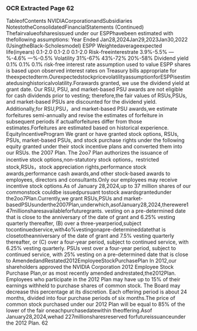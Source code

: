 ### OCR Extracted Page 62

TableofContents
NVIDlACorporationandSubsidiaries
NotestotheConsolidatedFinancialStatements
(Continued)
Thefairvalueofsharesissued under our ESPPhavebeen estimated with thefollowing assumptions:
Year Ended
Jan28,2024Jan29,2023Jan30,2022
(UsingtheBlack-Scholesmodel)
ESPP
Weightedaverageexpected life(inyears)
0.1-2.0
0.1-2.0
0.1-2.0
Risk-freeinterestrate
3.9%-5.5%
—%-4.6%
—%-0.5%
Volatility
31%-67%
43%-72%
20%-58%
Dividend yield
0.1%
0.1%
0.1%
risk-free interest rate assumption used to value ESPP shares is based upon observed interest rates on Treasury bills appropriate for
theexpectedterm.OurexpectedstockpricevolatilityassumptionforESPPisestimatedusinghistoricalvolatility.Forawards
granted, we use the dividend yield at grant date. Our RSU, PSU, and market-based PSU awards are not eligible for cash dividends
prior to vesting; therefore,the fair values of RSUs,PSUs, and market-based PSUs are discounted for the dividend yield.
Additionally,for RSU,PSU，and market-based PSU awards,we estimate forfeitures semi-annually and revise the estimates of
forfeiture in subsequent periods if actualforfeitures differ from those estimates.Forfeitures are estimated based on historical
experience.
EquityIncentiveProgram
We grant or have granted stock options, RSUs, PSUs, market-based PSUs, and stock purchase rights under the following equity
granted under their stock incentive plans and converted them into our RSUs.
the 2007 Plan.
The 2oo7 Plan authorizes the issuance of incentive stock options,non-statutory stock options，restricted stock,RSUs，stock
appreciation rights,performance stock awards,performance cash awards,and other stock-based awards to employees, directors
and consultants.Only our employees may receive incentive stock options.As of January 28,2024,up to 37 million shares of our
commonstock couldbe issuedpursuant tostock awardsgrantedunder the2oo7Plan.Currently,we grant RSUs,PSUs and market-
basedPSUsunderthe2007Plan,underwhich,asofJanuary28,2024,therewere147millionsharesavailableforfuturegrants.
vesting on a pre-determined date that is close to the anniversary of the date of grant and 6.25% vesting quarterly thereafter, (B) over
a three-yearperiod,subject tocontinuedservice,with4o%vestingonapre-determineddatethat is closetotheanniversary of the
date of grant and 7.5% vesting quarterly thereafter, or (C) over a four-year period, subject to continued service, with 6.25% vesting
quarterly. PSUs vest over a four-year period, subject to continued service, with 25% vesting on a pre-determined date that is close to
AmendedandRestated2012EmployeeStockPurchasePlan
In 2012,our shareholders approved the NVIDlA Corporation 2012 Employee Stock Purchase Plan,or as most recently amended
andrestated,the2012Plan.
Employees who participate in the 2012 Plan may have up to 15% of their earnings withheld to purchase shares of common stock.
The Board may decrease this percentage at its discretion. Each offering period is about 24 months, divided into four purchase
periods of six months.The price of common stock purchased under our 2012 Plan will be equal to 85% of the lower of the fair
oneachpurchasedatewithin theoffering.Asof January28,2024,wehad 227millionsharesreserved forfutureissuanceunder the
2012 Plan.
62